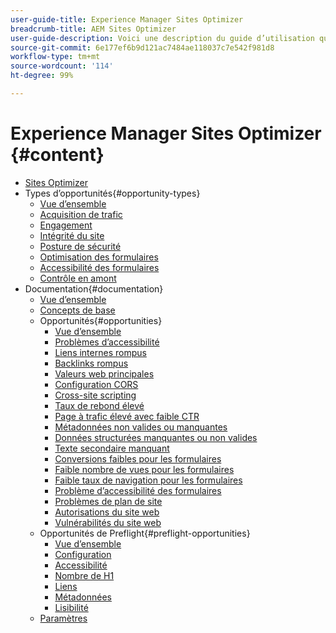 ```yaml
---
user-guide-title: Experience Manager Sites Optimizer
breadcrumb-title: AEM Sites Optimizer
user-guide-description: Voici une description du guide d’utilisation qui s’affichera sur la page de destination.
source-git-commit: 6e177ef6b9d121ac7484ae118037c7e542f981d8
workflow-type: tm+mt
source-wordcount: '114'
ht-degree: 99%

---
```



# Experience Manager Sites Optimizer {#content}

+ [Sites Optimizer](/help/home.md)
+ Types d’opportunités{#opportunity-types}
   + [Vue d’ensemble](/help/opportunity-types/overview.md)
   + [Acquisition de trafic](/help/opportunity-types/traffic-acquisition.md)
   + [Engagement](/help/opportunity-types/engagement.md)
   + [Intégrité du site](/help/opportunity-types/site-health.md)
   + [Posture de sécurité](/help/opportunity-types/security-posture.md)
   + [Optimisation des formulaires](/help/opportunity-types/form-optimization.md)
   + [Accessibilité des formulaires](/help/opportunity-types/form-accesibility.md)
   + [Contrôle en amont](/help/opportunity-types/preflight.md)
+ Documentation{#documentation}
   + [Vue d’ensemble](/help/documentation/overview.md)
   + [Concepts de base](/help/documentation/basics.md)
   + Opportunités{#opportunities}
      + [Vue d’ensemble](/help/documentation/opportunities/overview.md)
      + [Problèmes d’accessibilité](/help/documentation/opportunities/accessibility-issues.md)
      + [Liens internes rompus](/help/documentation/opportunities/broken-internal-links.md)
      + [Backlinks rompus](/help/documentation/opportunities/broken-backlinks.md)
      + [Valeurs web principales](/help/documentation/opportunities/core-web-vitals.md)
      + [Configuration CORS](/help/documentation/opportunities/cors-configuration.md)
      + [Cross-site scripting](/help/documentation/opportunities/cross-site-scripting.md)
      + [Taux de rebond élevé](/help/documentation/opportunities/high-bounce-rate.md)
      + [Page à trafic élevé avec faible CTR](/help/documentation/opportunities/high-traffic-page-has-low-ctr.md)
      + [Métadonnées non valides ou manquantes](/help/documentation/opportunities/invalid-or-missing-metadata.md)
      + [Données structurées manquantes ou non valides](/help/documentation/opportunities/missing-invalid-structured-data.md)
      + [Texte secondaire manquant](/help/documentation/opportunities/missing-alt-text.md)
      + [Conversions faibles pour les formulaires](/help/documentation/opportunities/low-conversions.md)
      + [Faible nombre de vues pour les formulaires](/help/documentation/opportunities/low-views.md)
      + [Faible taux de navigation pour les formulaires](/help/documentation/opportunities/low-navigation.md)
      + [Problème d’accessibilité des formulaires](/help/documentation/opportunities/forms-accessibility-issues.md)
      + [Problèmes de plan de site](/help/documentation/opportunities/sitemap-issues.md)
      + [Autorisations du site web](/help/documentation/opportunities/website-permissions.md)
      + [Vulnérabilités du site web](/help/documentation/opportunities/website-vulnerabilities.md)
   + Opportunités de Preflight{#preflight-opportunities}
      + [Vue d’ensemble](/help/documentation/preflight/overview.md)
      + [Configuration](/help/documentation/preflight/setup.md)
      + [Accessibilité](/help/documentation/preflight/accessibility.md)
      + [Nombre de H1](/help/documentation/preflight/h1-count.md)
      + [Liens](/help/documentation/preflight/links.md)
      + [Métadonnées](/help/documentation/preflight/meta-data.md)
      + [Lisibilité](/help/documentation/preflight/readability.md)
   + [Paramètres](/help/documentation/settings.md)
